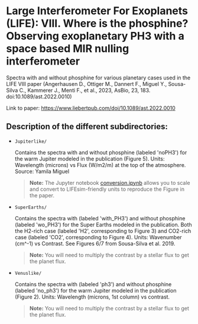 
# Large Interferometer For Exoplanets (LIFE): VIII. Where is the phosphine? Observing exoplanetary PH3 with a space based MIR nulling interferometer
  

Spectra with and without phosphine for various planetary cases used in the LIFE VIII paper (Angerhausen D., Ottiger M., Dannert F., Miguel Y., Sousa-Silva C., Kammerer J., Menti F., et al., 2023, AsBio, 23, 183. doi:10.1089/ast.2022.0010)

Link to paper: 	https://www.liebertpub.com/doi/10.1089/ast.2022.0010

  
  

  

## Description of the different subdirectories:  


  

- `Jupiterlike/`  

	Contains the spectra with and without phosphine (labeled 'noPH3') for the warm Jupiter modeled in the publication (Figure 5).  Units: Wavelength (microns) vs  Flux (W/m2/m) at the top of the atmosphere. Source: Yamila Miguel

	> **Note:** The Jupyter notebook  [conversion.ipynb](conversion.ipynb) allows you to scale and convert to LIFEsim-friendly units to reproduce the Figure in the paper. 
	

  

- `SuperEarths/` 

	Contains the spectra with (labeled 'with_PH3') and without phosphine (labeled 'wo_PH3') for the Super Earths modeled in the publication. Both the H2-rich case (labeled 'H2', corresponding to Figure 3) and CO2-rich case (labeled 'CO2', corresponding to Figure 4). Units: Wavenumber (cm^-1) vs Contrast. See Figures 6/7 from Sousa-Silva et al. 2019.
  
	> **Note:** You will need to multiply the contrast by a stellar flux to get the planet flux. 

- `Venuslike/` 

	Contains the spectra with (labeled 'ph3') and without phosphine (labeled 'no_ph3') for the warm Jupiter modeled in the publication (Figure 2).  Units: Wavelength (microns, 1st column) vs  contrast.

	> **Note:** You will need to multiply the contrast by a stellar flux to get the planet flux. 
